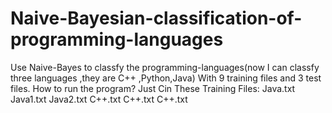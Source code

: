 # Naive-Bayesian-classification-of-programming-languages
Use Naive-Bayes  to  classfy the programming-languages(now I can classfy three languages ,they are C++ ,Python,Java)
With 9 training files  and 3 test files.
How to run the program?
Just Cin These Training Files:
Java.txt
Java1.txt
Java2.txt
C++.txt
C++.txt
C++.txt
